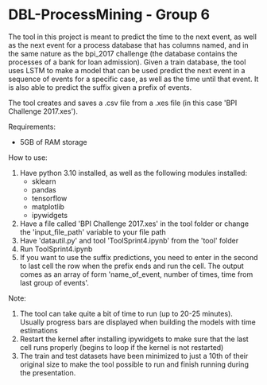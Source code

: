 # DBL-ProcessMining - Group 6

The tool in this project is meant to predict the time to the next event, as well as the next event for a process database that has columns named, and in the same nature as the bpi_2017 challenge (the database contains the processes of a bank for loan admission). Given a train database, the tool uses LSTM to make a model that can be used predict the next event in a sequence of events for a specific case, as well as the time until that event. It is also able to predict the suffix given a prefix of events. 

The tool creates and saves a .csv file from a .xes file (in this case 'BPI Challenge 2017.xes').

Requirements:
- 5GB of RAM storage

How to use:
1. Have python 3.10 installed, as well as the following modules installed:
   - sklearn
   - pandas
   - tensorflow
   - matplotlib
   - ipywidgets
2. Have a file called 'BPI Challenge 2017.xes' in the tool folder or change the 'input_file_path' variable to your file path 
3. Have 'datautil.py' and tool 'ToolSprint4.ipynb' from the 'tool' folder
4. Run ToolSprint4.ipynb
5. If you want to use the suffix predictions, you need to enter in the second to last cell the row when the prefix ends and run the cell. The output comes as an array of form 'name_of_event, number of times, time from last group of events'.

Note: 
1. The tool can take quite a bit of time to run (up to 20-25 minutes). Usually progress bars are displayed when building the models with time estimations
2. Restart the kernel after installing ipywidgets to make sure that the last cell runs properly (begins to loop if the kernel is not restarted)
3. The train and test datasets have been minimized to just a 10th of their original size to make the tool possible to run and finish running during the presentation.

